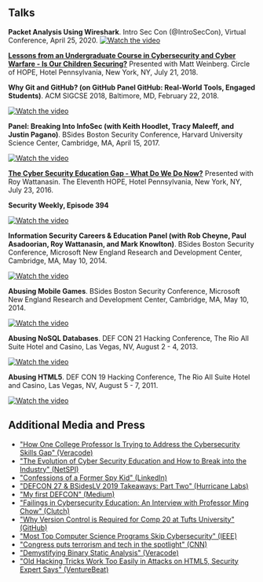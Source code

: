 ## Talks

<!-- how to create video links: https://stackoverflow.com/questions/4279611/how-to-embed-a-video-into-github-readme-md -->

**Packet Analysis Using Wireshark**. Intro Sec Con (@IntroSecCon), Virtual Conference, April 25, 2020.
[![Watch the video](https://img.youtube.com/vi/05rHdlOoLGE/hqdefault.jpg)](https://youtu.be/05rHdlOoLGE)

**[Lessons from an Undergraduate Course in Cybersecurity and Cyber Warfare - Is Our Children Securing?](https://livestream.com/accounts/9198012/events/8286155/videos/178448367/player?width=640&height=360&enableInfo=true&defaultDrawer=&autoPlay=false&mute=false)** Presented with Matt Weinberg. Circle of HOPE, Hotel Pennsylvania, New York, NY, July 21, 2018.

**Why Git and GitHub? (on GitHub Panel GitHub: Real-World Tools, Engaged Students)**. ACM SIGCSE 2018, Baltimore, MD, February 22, 2018.

[![Watch the video](https://img.youtube.com/vi/gzU8M6Yn9-s/hqdefault.jpg)](https://youtu.be/gzU8M6Yn9-s)

**Panel: Breaking Into InfoSec (with Keith Hoodlet, Tracy Maleeff, and Justin Pagano)**. BSides Boston Security Conference, Harvard University Science Center, Cambridge, MA, April 15, 2017.

[![Watch the video](https://img.youtube.com/vi/ChY6ynn7fN4/hqdefault.jpg)](https://youtu.be/ChY6ynn7fN4)

**[The Cyber Security Education Gap - What Do We Do Now?](https://livestream.com/accounts/9198012/events/5834263/videos/131672227/player?autoPlay=false&amp;height=360&amp;mute=false&amp;width=640)** Presented with Roy Wattanasin.  The Eleventh HOPE, Hotel Pennsylvania, New York, NY, July 23, 2016.

**Security Weekly, Episode 394**

[![Watch the video](https://img.youtube.com/vi/eGMfR3NfnWg/hqdefault.jpg)](https://youtu.be/eGMfR3NfnWg)

**Information Security Careers &amp; Education Panel (with Rob Cheyne, Paul Asadoorian, Roy Wattanasin, and Mark Knowlton)**. BSides Boston Security Conference, Microsoft New England Research and Development Center, Cambridge, MA, May 10, 2014.

[![Watch the video](https://img.youtube.com/vi/GTt3qvdTexM/hqdefault.jpg)](https://youtu.be/GTt3qvdTexM)

**Abusing Mobile Games**. BSides Boston Security Conference, Microsoft New England Research and Development Center, Cambridge, MA, May 10, 2014.

[![Watch the video](https://img.youtube.com/vi/JsGUiGXlNnc/hqdefault.jpg)](https://youtu.be/JsGUiGXlNnc)

**Abusing NoSQL Databases**. DEF CON 21 Hacking Conference, The Rio All Suite Hotel and Casino, Las Vegas, NV, August 2 - 4, 2013.

[![Watch the video](https://img.youtube.com/vi/lcO1BTNh8r8/hqdefault.jpg)](https://youtu.be/lcO1BTNh8r8)

**Abusing HTML5**.  DEF CON 19 Hacking Conference, The Rio All Suite Hotel and Casino, Las Vegas, NV, August 5 - 7, 2011.

[![Watch the video](https://img.youtube.com/vi/2pvwQ1Och9o/hqdefault.jpg)](https://youtu.be/2pvwQ1Och9o)

## Additional Media and Press
* ["How One College Professor Is Trying to Address the Cybersecurity Skills Gap" (Veracode)](https://www.veracode.com/how-one-college-professor-trying-address-cybersecurity-skills-gap)
* ["The Evolution of Cyber Security Education and How to Break into the Industry" (NetSPI)](https://www.netspi.com/agent-of-influence/the-evolution-of-cyber-security-education-and-how-to-break-into-the-industry/)
* ["Confessions of a Former Spy Kid" (LinkedIn)](https://www.linkedin.com/pulse/confessions-former-spy-kid-hayley-cohen)
* ["DEFCON 27 & BSidesLV 2019 Takeaways: Part Two" (Hurricane Labs)](https://www.hurricanelabs.com/blog/defcon-27-bsideslv-2019-takeaways-part-two)
* ["My first DEFCON" (Medium)](https://medium.com/@tmursch/my-first-defcon-bbe4c7fd4f1a)
* ["Failings in Cybersecurity Education: An Interview with Professor Ming Chow" (Clutch)](https://clutch.co/it-services/failings-cybersecurity-education-interview-professor-ming-chow)
* ["Why Version Control is Required for Comp 20 at Tufts University" (GitHub)](https://github.com/blog/2343-why-version-control-is-required-for-comp-20-at-tufts-university)
* ["Most Top Computer Science Programs Skip Cybersecurity" (IEEE)](http://theinstitute.ieee.org/career-and-education/education/most-top-computer-science-programs-skip-cybersecurity)
* ["Congress puts terrorism and tech in the spotlight" (CNN)](http://money.cnn.com/2015/12/08/technology/encryption-congress-commission/)
* ["Demystifying Binary Static Analysis" (Veracode)](http://www.veracode.com/blog/2012/03/demystifying-binary-static-analysis/)
* ["Old Hacking Tricks Work Too Easily in Attacks on HTML5, Security Expert Says" (VentureBeat)](http://venturebeat.com/2011/08/11/old-hacking-tricks-work-too-easily-in-attacks-on-html5-security-expert-says/)
